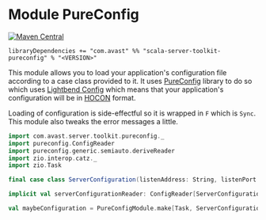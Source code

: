 # Module PureConfig

[![Maven Central](https://img.shields.io/maven-central/v/com.avast/scala-server-toolkit-pureconfig_2.12)](https://repo1.maven.org/maven2/com/avast/scala-server-toolkit-pureconfig_2.12/)

`libraryDependencies += "com.avast" %% "scala-server-toolkit-pureconfig" % "<VERSION>"`

This module allows you to load your application's configuration file according to a case class provided to it. It uses
[PureConfig](https://pureconfig.github.io) library to do so which uses [Lightbend Config](https://github.com/lightbend/config) which means
that your application's configuration will be in [HOCON](https://github.com/lightbend/config/blob/master/HOCON.md) format.

Loading of configuration is side-effectful so it is wrapped in `F` which is `Sync`. This module also tweaks the error messages a little.

```scala
import com.avast.server.toolkit.pureconfig._
import pureconfig.ConfigReader
import pureconfig.generic.semiauto.deriveReader
import zio.interop.catz._
import zio.Task

final case class ServerConfiguration(listenAddress: String, listenPort: Int)

implicit val serverConfigurationReader: ConfigReader[ServerConfiguration] = deriveReader

val maybeConfiguration = PureConfigModule.make[Task, ServerConfiguration]
```

